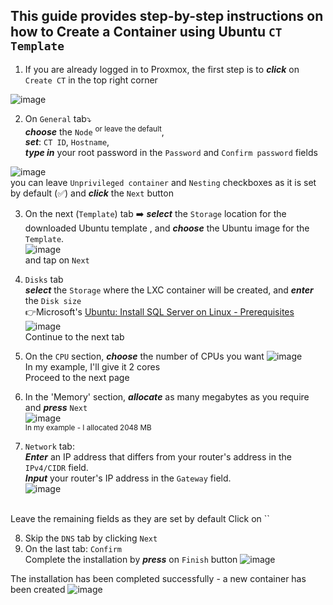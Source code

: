 ## This guide provides step-by-step instructions on how to Create a Container using Ubuntu `CT Template`

1. If you are already logged in to Proxmox, the first step is to ***click*** on `Create CT` in the top right corner

![image](https://github.com/wlodarczakm/ProxmoxSoftwareTestingLab/assets/120977639/6ee54306-eb02-480f-90a1-981d77bf398d)

2.  On `General` tab⤵️<br>
***choose*** the `Node` <sup> or leave the default</sup>, <br>
***set***: `CT ID`, `Hostname`,<br>
***type in*** your root password in the `Password` and `Confirm password` fields

![image](https://github.com/wlodarczakm/ProxmoxSoftwareTestingLab/assets/120977639/00e2ac21-3a07-4e21-8850-f4cbf52411c9)<br>
you can leave `Unprivileged container` and `Nesting` checkboxes as it is set by default (✅) and ***click*** the `Next` button

3.  On the next (`Template`) tab ➡️ ***select*** the `Storage` location for the downloaded Ubuntu template , and ***choose*** the Ubuntu image for the `Template`.<br>
![image](https://github.com/wlodarczakm/ProxmoxSoftwareTestingLab/assets/120977639/433457e6-6e6c-4ee5-a4fc-8c85abc59334)<br>
and tap on `Next`

4.  `Disks` tab<br>
***select*** the `Storage` where the LXC container will be created, and ***enter*** the `Disk size`<br>
👉Microsoft's [Ubuntu: Install SQL Server on Linux - Prerequisites](https://learn.microsoft.com/en-us/sql/linux/quickstart-install-connect-ubuntu?view=sql-server-ver16&tabs=ubuntu2204#prerequisites)
![image](https://github.com/wlodarczakm/ProxmoxSoftwareTestingLab/assets/120977639/a410a0f0-d289-488d-80a8-34d97468336f)<br>
Continue to the next tab

5.  On the `CPU` section, ***choose*** the number of CPUs you want
![image](https://github.com/wlodarczakm/ProxmoxSoftwareTestingLab/assets/120977639/b29c1847-f8d5-48e6-95d4-131dcdde7e5c)<br>
In my example, I'll give it 2 cores<br>
Proceed to the next page

6.  In the 'Memory' section, ***allocate*** as many megabytes as you require and ***press*** `Next`<br>
![image](https://github.com/wlodarczakm/ProxmoxSoftwareTestingLab/assets/120977639/6c55ea30-c415-4292-96e5-32a41d7651c6)<br>
<sup>In my example - I allocated 2048 MB</sup>


7.   `Network` tab:<br>
***Enter*** an IP address that differs from your router's address in the `IPv4/CIDR` field.<br>
***Input*** your router's IP address in the `Gateway` field.<br>
![image](https://github.com/wlodarczakm/ProxmoxSoftwareTestingLab/assets/120977639/2b348125-cf88-4e8a-b2f1-a46546523ebd)
<br>
Leave the remaining fields as they are set by default
Click on ``

8.  Skip the `DNS` tab by clicking `Next`
9.  On the last tab: `Confirm`<br>
Complete the installation by ***press*** on `Finish` button
![image](https://github.com/wlodarczakm/ProxmoxSoftwareTestingLab/assets/120977639/16f0ff0e-4dba-4d54-aaf9-d1792c57833c)

The installation has been completed successfully - a new  container has been created
![image](https://github.com/wlodarczakm/ProxmoxSoftwareTestingLab/assets/120977639/2bf8aff2-85f3-4039-b506-5b81bb2a588a)
